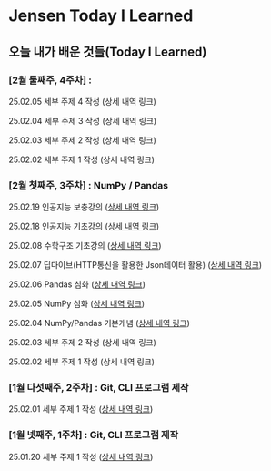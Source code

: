 # Jensen Today I Learned

## 오늘 내가 배운 것들(Today I Learned)

### [2월 둘째주, 4주차] : 

25.02.05 세부 주제 4 작성 (상세 내역 링크)

25.02.04 세부 주제 3 작성 (상세 내역 링크)

25.02.03 세부 주제 2 작성 (상세 내역 링크)

25.02.02 세부 주제 1 작성 (상세 내역 링크)

### [2월 첫째주, 3주차] : NumPy / Pandas

25.02.19 인공지능 보충강의 ([상세 내역 링크](https://github.com/100-hours-a-week/Jensen-til/blob/main/Feb/2025-02-19.md))

25.02.18 인공지능 기초강의 ([상세 내역 링크](https://github.com/100-hours-a-week/Jensen-til/blob/main/Feb/2025-02-18.md))

25.02.08 수학구조 기초강의 ([상세 내역 링크](https://github.com/100-hours-a-week/Jensen-til/blob/main/Feb/2025-02-08.md))

25.02.07 딥다이브(HTTP통신을 활용한 Json데이터 활용) ([상세 내역 링크](https://github.com/100-hours-a-week/Jensen-til/blob/main/Feb/2025-02-07.md))

25.02.06 Pandas 심화 ([상세 내역 링크](https://github.com/100-hours-a-week/Jensen-til/blob/main/Feb/2025-02-06.md))

25.02.05 NumPy 심화 ([상세 내역 링크](https://github.com/100-hours-a-week/Jensen-til/blob/main/Feb/2025-02-05.md))

25.02.04 NumPy/Pandas 기본개념 ([상세 내역 링크](https://github.com/100-hours-a-week/Jensen-til/blob/main/Feb/2025-02-04.md))

25.02.03 세부 주제 2 작성 (상세 내역 링크)

25.02.02 세부 주제 1 작성 (상세 내역 링크)

### [1월 다섯째주, 2주차] : Git, CLI 프로그램 제작

25.02.01 세부 주제 1 작성 ([상세 내역 링크](https://github.com/100-hours-a-week/Jensen-til/blob/main/Feb/2025-02-01.md))


### [1월 넷째주, 1주차] : Git, CLI 프로그램 제작

25.01.20 세부 주제 1 작성 ([상세 내역 링크](https://github.com/100-hours-a-week/Jensen-til/blob/main/Feb/2025-02-01.md))
